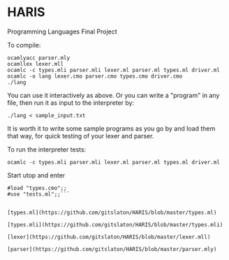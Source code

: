 # HARIS
Programming Languages Final Project

To compile:

```terminal
ocamlyacc parser.mly
ocamllex lexer.mll
ocamlc -c types.mli parser.mli lexer.ml parser.ml types.ml driver.ml
ocamlc -o lang lexer.cmo parser.cmo types.cmo driver.cmo
./lang
``` 

You can use it interactively as above. Or you can write a "program" in any file, then run it as input to the interpreter by:

`./lang < sample_input.txt`

It is worth it to write some sample programs as you go by and load them that way, for quick testing of your lexer and parser.


To run the interpreter tests:

`ocamlc -c types.mli parser.mli lexer.ml parser.ml types.ml driver.ml`

Start utop and enter
```utop 
#load "types.cmo";;
#use "tests.ml";;```


[types.ml](https://github.com/gitslaton/HARIS/blob/master/types.ml)

[types.mli](https://github.com/gitslaton/HARIS/blob/master/types.mli)

[lexer](https://github.com/gitslaton/HARIS/blob/master/lexer.mll)

[parser](https://github.com/gitslaton/HARIS/blob/master/parser.mly)
